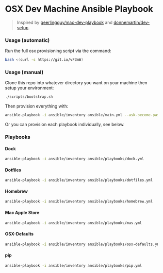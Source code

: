 # OSX Dev Machine Ansible Playbook

> Inspired by [geerlingguy/mac-dev-playbook](https://github.com/geerlingguy/mac-dev-playbook) and [donnemartin/dev-setup](https://github.com/donnemartin/dev-setup).

### Usage (automatic)

Run the full osx provisioning script via the command:
```bash
bash <(curl -s https://git.io/vF3nW)
```

### Usage (manual)

Clone this repo into whatever directory you want on your machine then setup your environment:
```bash
./scripts/bootstrap.sh
```

Then provision everything with:
```bash
ansible-playbook -i ansible/inventory ansible/main.yml --ask-become-pass
```

Or you can provision each playbook individually, see below.

### Playbooks
#### Dock
```bash
ansible-playbook -i ansible/inventory ansible/playbooks/dock.yml
```

#### Dotfiles
```bash
ansible-playbook -i ansible/inventory ansible/playbooks/dotfiles.yml
```

#### Homebrew
```bash
ansible-playbook -i ansible/inventory ansible/playbooks/homebrew.yml
```

#### Mac Apple Store
```bash
ansible-playbook -i ansible/inventory ansible/playbooks/mas.yml
```

#### OSX-Defaults
```bash
ansible-playbook -i ansible/inventory ansible/playbooks/osx-defaults.yml --ask-sudo-pass
```

#### pip
```bash
ansible-playbook -i ansible/inventory ansible/playbooks/pip.yml
```

